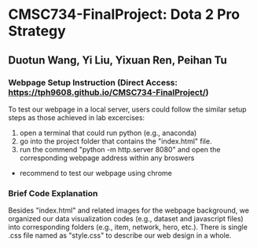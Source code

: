 # CMSC734-FinalProject: Dota 2 Pro Strategy
## Duotun Wang, Yi Liu, Yixuan Ren, Peihan Tu
### Webpage Setup Instruction (Direct Access: https://tph9608.github.io/CMSC734-FinalProject/)

To test our webpage in a local server, users could follow the similar setup steps as those achieved in lab excercises:
1) open a terminal that could run python (e.g., anaconda)
2) go into the project folder that contains the "index.html" file.
3) run the commend "python -m http.server 8080" and open the corresponding webpage address within any broswers
- recommend to test our webpage using chrome

### Brief Code Explanation
Besides "index.html" and related images for the webpage background, we organized our data visualization codes (e.g., dataset and javascript files) into corresponding folders (e.g., item, network, hero, etc.). There is single .css file named as "style.css" to describe our web design in a whole.
